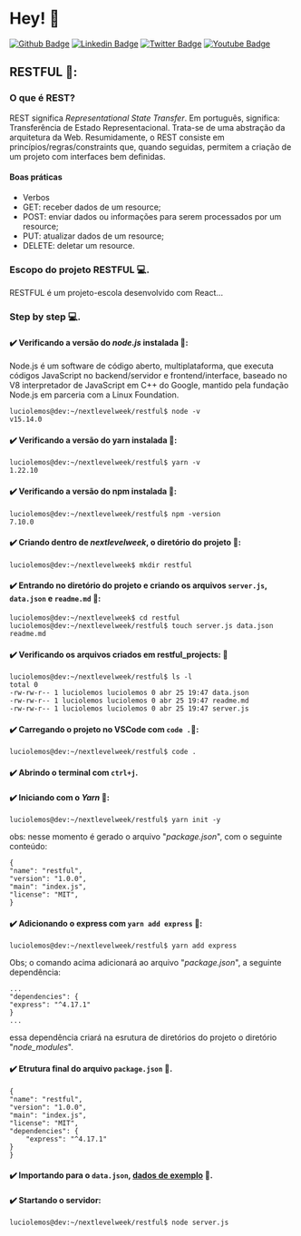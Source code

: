 # Hey! 👤

[![Github Badge](https://img.shields.io/badge/-Github-000?style=flat-square&logo=Github&logoColor=white&link=https://github.com/luciolemos)](https://github.com/luciolemos)
[![Linkedin Badge](https://img.shields.io/badge/-LinkedIn-blue?style=flat-square&logo=Linkedin&logoColor=white&link=https://www.linkedin.com/in/lucio-lemos-a550441a1/)](https://www.linkedin.com/in/lucio-lemos-a550441a1/)
[![Twitter Badge](https://img.shields.io/badge/-Twitter-1ca0f1?style=flat-square&labelColor=1ca0f1&logo=twitter&logoColor=white&link=https://twitter.com/lucciolemos)](https://twitter.com/lucciolemos)
[![Youtube Badge](https://img.shields.io/badge/-YouTube-ff0000?style=flat-square&labelColor=ff0000&logo=youtube&logoColor=white&link=https://studio.youtube.com/channel/UCrNM1nr2nw0lSqMD10m6rLw)](#)

## RESTFUL 📌: 
### O que é REST?
REST significa _Representational State Transfer_. Em português, significa: Transferência de Estado Representacional. Trata-se de uma abstração da arquitetura da Web. Resumidamente, o REST consiste em princípios/regras/constraints que, quando seguidas, permitem a criação de um projeto com interfaces bem definidas.
#### Boas práticas
- Verbos
- GET: receber dados de um resource;
- POST: enviar dados ou informações para serem processados por um resource;
- PUT: atualizar dados de um resource;
- DELETE: deletar um resource.

### Escopo do projeto RESTFUL 💻.
RESTFUL é um projeto-escola desenvolvido com React...
### Step by step 💻.
#### ✔️ Verificando a versão do _node.js_ instalada 📙:
Node.js é um software de código aberto, multiplataforma, que executa códigos JavaScript no backend/servidor e frontend/interface, baseado no V8 interpretador de JavaScript em C++ do Google, mantido pela fundação Node.js em parceria com a Linux Foundation.

    luciolemos@dev:~/nextlevelweek/restful$ node -v
    v15.14.0
#### ✔️ Verificando a versão do yarn instalada 📙:
    luciolemos@dev:~/nextlevelweek/restful$ yarn -v
    1.22.10
#### ✔️ Verificando a versão do npm instalada 📙:
    luciolemos@dev:~/nextlevelweek/restful$ npm -version
    7.10.0
#### ✔️ Criando dentro de _nextlevelweek_, o diretório do projeto 📙:
    luciolemos@dev:~/nextlevelweek$ mkdir restful
   
#### ✔️ Entrando no diretório do projeto e criando os arquivos `server.js`, `data.json` e `readme.md` 📙:
    luciolemos@dev:~/nextlevelweek$ cd restful
    luciolemos@dev:~/nextlevelweek/restful$ touch server.js data.json readme.md
    
#### ✔️ Verificando os arquivos criados em restful_projects: 📙
    luciolemos@dev:~/nextlevelweek/restful$ ls -l
    total 0
    -rw-rw-r-- 1 luciolemos luciolemos 0 abr 25 19:47 data.json
    -rw-rw-r-- 1 luciolemos luciolemos 0 abr 25 19:47 readme.md
    -rw-rw-r-- 1 luciolemos luciolemos 0 abr 25 19:47 server.js

#### ✔️ Carregando o projeto no VSCode com `code .`📙:
    luciolemos@dev:~/nextlevelweek/restful$ code .

#### ✔️ Abrindo o terminal com `ctrl+j`.

#### ✔️ Iniciando com o _Yarn_ 📙:
    luciolemos@dev:~/nextlevelweek/restful$ yarn init -y
obs: nesse momento é gerado o arquivo "_package.json_", com o seguinte conteúdo: 
    
    {
    "name": "restful",
    "version": "1.0.0",
    "main": "index.js",
    "license": "MIT",                             
    }
#### ✔️ Adicionando o express com `yarn add express` 📙:
    luciolemos@dev:~/nextlevelweek/restful$ yarn add express
Obs; o comando acima adicionará ao arquivo "_package.json_", a seguinte dependência:

    ...
    "dependencies": {
    "express": "^4.17.1"
    }
    ...
essa dependência criará na esrutura de diretórios do projeto o diretório "_node_modules_".

#### ✔️ Etrutura final do arquivo `package.json` 📙.
    {
    "name": "restful",
    "version": "1.0.0",
    "main": "index.js",
    "license": "MIT",
    "dependencies": {
        "express": "^4.17.1"
    }
    }

#### ✔️ Importando para o `data.json`, [dados de exemplo](https://jsonplaceholder.typicode.com/users) 📙.
#### ✔️ Startando o servidor:
    luciolemos@dev:~/nextlevelweek/restful$ node server.js


